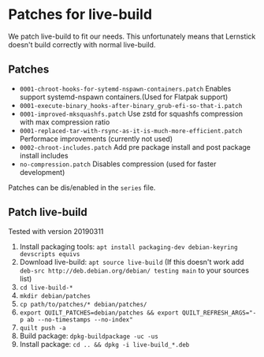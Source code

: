 # Patches for live-build
We patch live-build to fit our needs.
This unfortunately means that Lernstick doesn't build correctly with normal live-build.

## Patches
* `0001-chroot-hooks-for-sytemd-nspawn-containers.patch` Enables support systemd-nspawn containers.(Used for Flatpak support)
* `0001-execute-binary_hooks-after-binary_grub-efi-so-that-i.patch`
* `0001-improved-mksquashfs.patch` Use zstd for squashfs compression with max compression ratio
* `0001-replaced-tar-with-rsync-as-it-is-much-more-efficient.patch` Performace improvements (currently not used)
* `0002-chroot-includes.patch` Add pre package install and post package install includes
* `no-compression.patch` Disables compression (used for faster development)

Patches can be dis/enabled in the `series` file.

## Patch live-build
Tested with version 20190311
1. Install packaging tools: `apt install packaging-dev debian-keyring devscripts equivs`
2. Download live-build: `apt source live-build` (If this doesn't work add `deb-src http://deb.debian.org/debian/ testing main` to your sources list)
3. `cd live-build-*`
4. `mkdir debian/patches`
5. `cp path/to/patches/* debian/patches/`
6. `export QUILT_PATCHES=debian/patches && export QUILT_REFRESH_ARGS="-p ab --no-timestamps --no-index"`
7. `quilt push -a`
8. Build package: `dpkg-buildpackage -uc -us`
9. Install package: `cd .. && dpkg -i live-build_*.deb`
